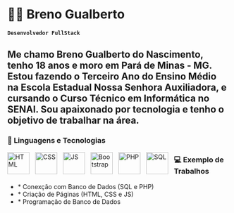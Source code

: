 # 👨‍💻 Breno Gualberto

**`Desenvolvedor FullStack`**

Me chamo Breno Gualberto do Nascimento, tenho 18 anos e moro em Pará de Minas - MG. Estou fazendo o Terceiro Ano do Ensino Médio na Escola Estadual Nossa Senhora Auxiliadora, e cursando o Curso Técnico em Informática no SENAI. Sou apaixonado por tecnologia e tenho o objetivo de trabalhar na área.
---
### 🤖 Linguagens e Tecnologias

<img
  align="left"
  alt="HTML"
  title="HTML"
  width="50px"
  style="padding-right: 10px;"
  src="https://cdn.jsdelivr.net/gh/devicons/devicon@latest/icons/html5/html5-original-wordmark.svg"
/>

<img
  align="left"
  alt="CSS"
  title="CSS"
  width="50px"
  height="50px"
  style="padding-right: 10px;"
  src="https://cdn.jsdelivr.net/gh/devicons/devicon@latest/icons/css3/css3-original.svg"
/>

<img
  align="left"
  alt="JS"
  title="JS"
  width="50px"
  height="50px"
  style="padding-right: 10px;"
  src="https://cdn.jsdelivr.net/gh/devicons/devicon@latest/icons/javascript/javascript-original.svg"
/>

<img
  align="left"
  alt="Bootstrap"
  title="Bootstrap"
  width="50px"
  height="50px"
  style="padding-right: 10px;"
  src="https://cdn.jsdelivr.net/gh/devicons/devicon@latest/icons/bootstrap/bootstrap-original.svg"
/>

<img
  align="left"
  alt="PHP"
  title="PHP"
  width="50px"
  height="50px"
  style="padding-right: 10px;"
  src="https://cdn.jsdelivr.net/gh/devicons/devicon@latest/icons/php/php-original.svg"
/>

<img
  align="left"
  alt="SQL"
  title="SQL"
  width="50px"
  height="50px"
  style="padding-right: 10px;"
  src="https://cdn.jsdelivr.net/gh/devicons/devicon@latest/icons/mysql/mysql-original-wordmark.svg"
/>


### 💻 Exemplo de Trabalhos

<ul>
  <li>* Conexção com Banco de Dados (SQL e PHP)</li>
  <li>* Criação de Páginas (HTML, CSS e JS)</li>
  <li>* Programação de Banco de Dados</li>
</ul>



